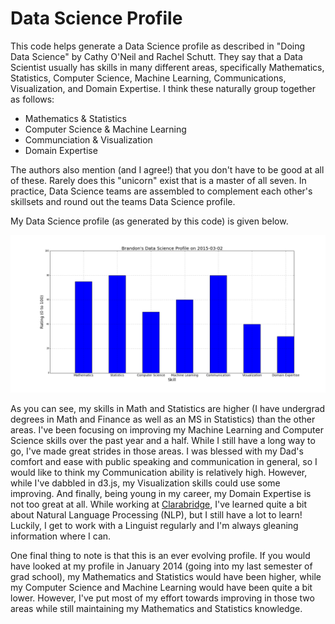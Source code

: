 # Data Science Profile
This code helps generate a Data Science profile as described in "Doing Data Science" by Cathy O'Neil and Rachel Schutt.  They say that a Data Scientist usually has skills in many different areas, specifically Mathematics, Statistics, Computer Science, Machine Learning, Communications, Visualization, and Domain Expertise.  I think these naturally group together as follows:
* Mathematics & Statistics
* Computer Science & Machine Learning
* Communciation & Visualization
* Domain Expertise

The authors also mention (and I agree!) that you don't have to be good at all of these.  Rarely does this "unicorn" exist that is a master of all seven.  In practice, Data Science teams are assembled to complement each other's skillsets and round out the teams Data Science profile.

My Data Science profile (as generated by this code) is given below.

![Brandon's Data Science Profile](https://raw.githubusercontent.com/brandonmburroughs/Data_Science_Profile/master/Brandon_Data_Science_Profile/Brandon_Data_Science_Profile_2015-03-02.png)

As you can see, my skills in Math and Statistics are higher (I have undergrad degrees in Math and Finance as well as an MS in Statistics) than the other areas.  I've been focusing on improving my Machine Learning and Computer Science skills over the past year and a half.  While I still have a long way to go, I've made great strides in those areas.  I was blessed with my Dad's comfort and ease with public speaking and communication in general, so I would like to think my Communication ability is relatively high.  However, while I've dabbled in d3.js, my Visualization skills could use some improving.  And finally, being young in my career, my Domain Expertise is not too great at all.  While working at [Clarabridge](http://www.clarabridge.com/), I've learned quite a bit about Natural Language Processing (NLP), but I still have a lot to learn!  Luckily, I get to work with a Linguist regularly and I'm always gleaning information where I can.

One final thing to note is that this is an ever evolving profile.  If you would have looked at my profile in January 2014 (going into my last semester of grad school), my Mathematics and Statistics would have been higher, while my Computer Science and Machine Learning would have been quite a bit lower.  However, I've put most of my effort towards improving in those two areas while still maintaining my Mathematics and Statistics knowledge.
